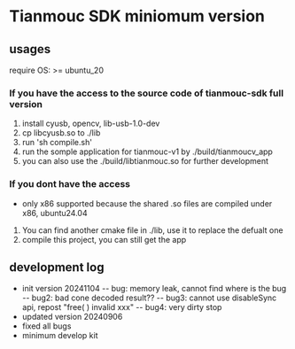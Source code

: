 # Tianmouc SDK miniomum version

## usages

require OS: >= ubuntu_20

### If you have the access to the source code of tianmouc-sdk full version

1. install cyusb, opencv, lib-usb-1.0-dev
2. cp libcyusb.so to ./lib
3. run 'sh compile.sh'
4. run the somple application for tianmouc-v1 by ./build/tianmoucv_app
5. you can also use the ./build/libtianmouc.so for further development

### If you dont have the access

- only x86 supported because the shared .so files are compiled under x86, ubuntu24.04

1. You can find another cmake file in ./lib, use it to replace the defualt one
2. compile this project, you can still get the app


## development log

- init version 20241104
-- bug: memory leak, cannot find where is the bug
-- bug2: bad cone decoded result??
-- bug3: cannot use disableSync api, repost "free( ) invalid xxx"
-- bug4: very dirty stop
- updated version 20240906
- fixed all bugs
- minimum develop kit
